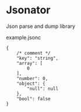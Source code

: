 # Jsonator
Json parse and dump library

example.jsonc
```jsonc
{
    /* comment */
    "key": "string",
    "array": [
        0
    ],
    "number": 0,
    "object": {
        "null": null
    },
    "bool": false
}
```